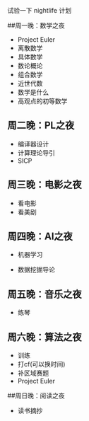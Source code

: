 试验一下 nightlife 计划



##周一晚：数学之夜

- Project Euler
- 离散数学
- 具体数学
- 数论概论
- 组合数学
- 近世代数
- 数学是什么
- 高观点的初等数学



## 周二晚：PL之夜

- 编译器设计
- 计算理论导引
- SICP



## 周三晚：电影之夜

- 看电影
- 看美剧



## 周四晚：AI之夜

- 机器学习

- 数据挖掘导论



## 周五晚：音乐之夜

- 练琴



## 周六晚：算法之夜

- 训练
- 打cf(可以换时间)
- 补区域赛题
- Project Euler



##周日晚：阅读之夜

- 读书摘抄





